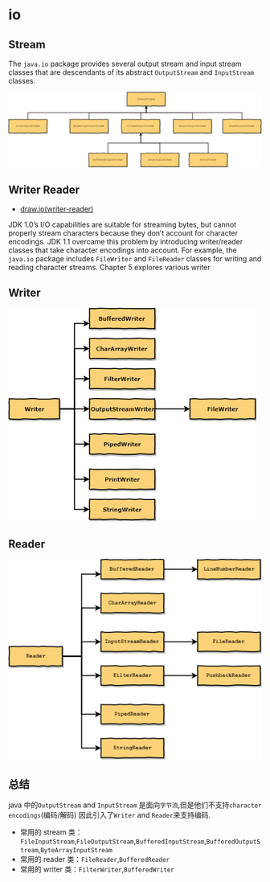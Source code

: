# io

## Stream

The `java.io` package provides several output stream and input stream
classes that are descendants of its abstract `OutputStream` and `InputStream`
classes.

![stream](images/io-stream.png)

## Writer Reader

- [draw.io(writer-reader)](draw.io/writer-reader.xml)

JDK 1.0’s I/O capabilities are suitable for streaming bytes, but cannot
properly stream characters because they don’t account for character
encodings. JDK 1.1 overcame this problem by introducing writer/reader
classes that take character encodings into account. For example, the
`java.io` package includes `FileWriter` and `FileReader` classes for writing
and reading character streams.
Chapter 5 explores various writer

## Writer

![Writer](images/writer.png)

## Reader

![Reader](images/reader.png)

## 总结

java 中的`OutputStream` and `InputStream` 是面向`字节流`,但是他们不支持`character encodings`(编码/解码)
因此引入了`Writer` and `Reader`来支持编码.

- 常用的 stream 类：`FileInputStream`,`FileOutputStream`,`BufferedInputStream`,`BufferedOutputStream`,`ByteArrayInputStream`
- 常用的 reader 类：`FileReader`,`BufferedReader`
- 常用的 writer 类：`FilterWriter`,`BufferedWriter`

